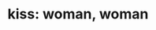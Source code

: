 ---
layout: people&body
title: "kiss: woman, woman"
emoji: kiss_woman_woman
permalink: 👩‍❤️‍💋‍👩.html
---